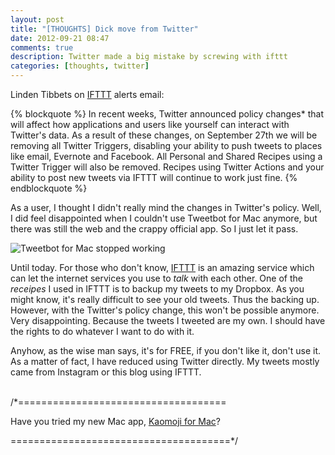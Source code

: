 ```yaml
---
layout: post
title: "[THOUGHTS] Dick move from Twitter"
date: 2012-09-21 08:47
comments: true
description: Twitter made a big mistake by screwing with ifttt
categories: [thoughts, twitter]
---
```


Linden Tibbets on [IFTTT](http://ifttt.com/) alerts email:

{% blockquote %}
In recent weeks, Twitter announced policy changes* that will affect how applications and users like yourself can interact with Twitter's data. As a result of these changes, on September 27th we will be removing all Twitter Triggers, disabling your ability to push tweets to places like email, Evernote and Facebook. All Personal and Shared Recipes using a Twitter Trigger will also be removed. Recipes using Twitter Actions and your ability to post new tweets via IFTTT will continue to work just fine. 
{% endblockquote %}

As a user, I thought I didn't really mind the changes in Twitter's policy. <!-- more -->
Well, I did feel disappointed when I couldn't use Tweetbot for Mac anymore, but there was still the web and the crappy official app. So I just let it pass.

![Tweetbot for Mac stopped working](http://f.cl.ly/items/1P2b2R252y1j2c3t1Q3v/Screen%20Shot%202012-09-21%20at%208.50.20%20AM.png)

Until today. For those who don't know, [IFTTT](http://ifttt.com/) is an amazing service which can let the internet services you use to *talk* with each other. One of the *receipes* I used in IFTTT is to backup my tweets to my Dropbox. As you might know, it's really difficult to see your old tweets. Thus the backing up. However, with the Twitter's policy change, this won't be possible anymore. Very disappointing. Because the tweets I tweeted are my own. I should have the rights to do whatever I want to do with it.

Anyhow, as the wise man says, it's for FREE, if you don't like it, don't use it. As a matter of fact, I have reduced using Twitter directly. My tweets mostly came from Instagram or this blog using IFTTT. 

<br/>
/*====================================

Have you tried my new Mac app, [Kaomoji for Mac](http://kaomojiapp.com)?

======================================*/